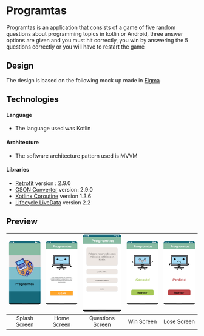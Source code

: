 # Programtas 

Programtas is an application that consists of a game of five random questions about programming topics in kotlin or Android, three answer options are given and you must hit correctly, you win by answering the 5 questions correctly or you will have to restart the game


## Design 

The design is based on the following mock up made in [Figma](https://www.figma.com/file/RvxWEfdOWEiUNm4eqsxjsJ/Programtas?t=O3GoVFvPFgIiMq4N-0 "Figma")

## Technologies <br/>

#### Language

- The language used was Kotlin <br/>


#### Architecture
- The software architecture pattern used is MVVM <br/>



#### Libraries

- [Retrofit](https://square.github.io/retrofit/) version : 2.9.0
- [GSON Converter](  https://github.com/square/retrofit/tree/master/retrofit-converters/gson "GSON Converter") version: 2.9.0
- [Kotlinx Coroutine](https://developer.android.com/kotlin/coroutines?hl=es-419 "Kotlinx Coroutine") version 1.3.6
- [Lifecycle LiveData](https://developer.android.com/jetpack/androidx/releases/lifecycle?hl=es-419 "Lifecycle LiveData") version 2.2



## Preview
| ![Splash Screen](https://github.com/Yuurittzy/Programtas/blob/main/programtas1.png?raw=true) | ![Home Screen](https://github.com/Yuurittzy/Programtas/blob/main/programtas2.png?raw=true) | ![Questions Screen](https://github.com/Yuurittzy/Programtas/blob/main/programtas3.png?raw=true) | ![Win Screen](https://github.com/Yuurittzy/Programtas/blob/main/programtas4.png?raw=true)  |  ![Lose Screen](https://github.com/Yuurittzy/Programtas/blob/main/programtas5.png?raw=true) |
|:----:|:----:|:----:|:----:|:----:|
| Splash Screen | Home Screen | Questions Screen | Win Screen | Lose Screen |
